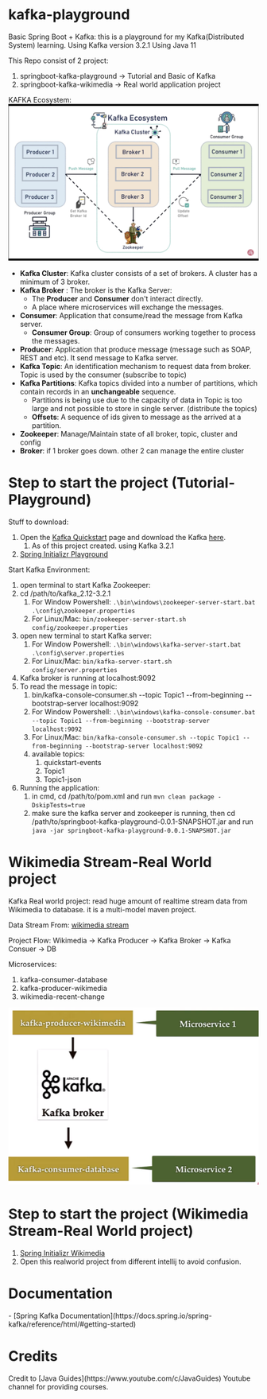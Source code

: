 # kafka-playground

<p>
Basic Spring Boot + Kafka: this is a playground for my Kafka(Distributed System) learning. 
Using Kafka version 3.2.1
Using Java 11
</p>


This Repo consist of 2 project:
1. springboot-kafka-playground -> Tutorial and Basic of Kafka
2. springboot-kafka-wikimedia -> Real world application project

KAFKA Ecosystem:
![Credit to Java Guides Youtube Channel](./img/kafka-ecosystem.png)

- **Kafka Cluster**: Kafka cluster consists of a set of brokers. A cluster has a minimum of 3 broker.
- **Kafka Broker** : The broker is the Kafka Server:
  - The **Producer** and **Consumer** don't interact directly.
  - A place where microservices will exchange the messages.
- **Consumer**: Application that consume/read the message from Kafka server.
  - **Consumer Group**: Group of consumers working together to process the messages.
- **Producer**: Application that produce message (message such as SOAP, REST and etc). It send message to Kafka server.
- **Kafka Topic**: An identification mechanism to request data from broker. Topic is used by the consumer (subscribe to topic)
- **Kafka Partitions**: Kafka topics divided into a number of partitions, which contain records in an **unchangeable** sequence.
  - Partitions is being use due to the capacity of data in Topic is too large and not possible to store in single server. (distribute the topics)
  - **Offsets**: A sequence of ids given to message as the arrived at a partition.
- **Zookeeper**: Manage/Maintain state of all broker, topic, cluster and config
- **Broker**: if 1 broker goes down. other 2 can manage the entire cluster

<h1>Step to start the project (Tutorial-Playground)</h1>

Stuff to download:
1. Open the [Kafka Quickstart](https://kafka.apache.org/quickstart) page and download the Kafka [here](https://www.apache.org/dyn/closer.cgi?path=/kafka/3.2.1/kafka_2.13-3.2.1.tgz).
   1. As of this project created. using Kafka 3.2.1
2. [Spring Initializr Playground](https://start.spring.io/#!type=maven-project&language=java&platformVersion=2.7.2&packaging=jar&jvmVersion=11&groupId=com.dzakirinmd&artifactId=springboot-kafka-playground&name=springboot-kafka-playground&description=Demo%20project%20for%20Spring%20Boot%20and%20Kafka&packageName=com.dzakirinmd.springboot-kafka-playground&dependencies=web,kafka)

Start Kafka Environment:
1. open terminal to start Kafka Zookeeper:
2. cd /path/to/kafka_2.12-3.2.1
   1. For Window Powershell: ```.\bin\windows\zookeeper-server-start.bat .\config\zookeeper.properties```
   2. For Linux/Mac: ```bin/zookeeper-server-start.sh config/zookeeper.properties```
3. open new terminal to start Kafka server:
   1. For Window Powershell: ```.\bin\windows\kafka-server-start.bat .\config\server.properties```
   2. For Linux/Mac: ```bin/kafka-server-start.sh config/server.properties```
4. Kafka broker is running at localhost:9092
5. To read the message in topic:
   1. bin/kafka-console-consumer.sh --topic Topic1 --from-beginning --bootstrap-server localhost:9092
   2. For Window Powershell: ```.\bin\windows\kafka-console-consumer.bat --topic Topic1 --from-beginning --bootstrap-server localhost:9092```
   3. For Linux/Mac: ```bin/kafka-console-consumer.sh --topic Topic1 --from-beginning --bootstrap-server localhost:9092```
   4. available topics:
      1. quickstart-events
      2. Topic1
      3. Topic1-json
6. Running the application:
   1. in cmd, cd /path/to/pom.xml and run ```mvn clean package -DskipTests=true```
   2. make sure the kafka server and zookeeper is running, then cd /path/to/springboot-kafka-playground-0.0.1-SNAPSHOT.jar and run ```java -jar springboot-kafka-playground-0.0.1-SNAPSHOT.jar```

<h1>Wikimedia Stream-Real World project</h1>

<p>
Kafka Real world project: read huge amount of realtime stream data from Wikimedia to database.
it is a multi-model maven project.

Data Stream From: [wikimedia stream](https://stream.wikimedia.org/v2/stream/recentchange) 

Project Flow:
Wikimedia -> Kafka Producer -> Kafka Broker -> Kafka Consuer -> DB

Microservices: 
1. kafka-consumer-database
2. kafka-producer-wikimedia
3. wikimedia-recent-change

![Credit to Java Guides Youtube Channel](./img/realworld-project-setup.png)
</p>

<h1>Step to start the project (Wikimedia Stream-Real World project)</h1>

1. [Spring Initializr Wikimedia](https://start.spring.io/#!type=maven-project&language=java&platformVersion=2.7.2&packaging=jar&jvmVersion=11&groupId=net.dzakirinmd&artifactId=springboot-kafka-real-world-project&name=springboot-kafka-real-world-project&description=Demo%20RealWorld%20project%20for%20Spring%20Boot%20and%20Kafka&packageName=net.dzakirinmd.springboot-kafka-real-world-project&dependencies=kafka,lombok)
2. Open this realworld project from different intellij to avoid confusion.


<h1>Documentation</h1>
- [Spring Kafka Documentation](https://docs.spring.io/spring-kafka/reference/html/#getting-started)

<h1>Credits</h1>
Credit to [Java Guides](https://www.youtube.com/c/JavaGuides) Youtube channel for providing courses.